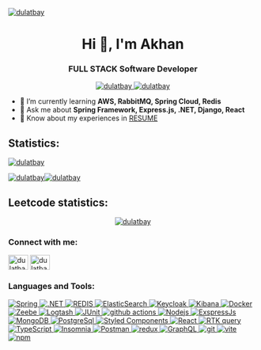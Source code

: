 <a href="#">
<p align="left" style="-webkit-user-select: none; -moz-user-select: none; -ms-user-select: none; user-select: none;"> <img src="https://komarev.com/ghpvc/?username=Dulatbay&plastic" alt="dulatbay" /> </p>
</a>
<h1 align="center">Hi 👋, I'm Akhan</h1>
<h3 align="center">FULL STACK Software Developer</h3>


<p align="center">
  <a href="#">
    <img src="https://github-readme-streak-stats.herokuapp.com/?user=Dulatbay" alt="dulatbay" />
  </a>
  <a href="#">
    <img src="https://github-profile-trophy.vercel.app/?username=dulatbay" alt="dulatbay">
  </a>
</p>

<!-- <p align="center">
  <a href="https://git.io/typing-svg"><img src="https://readme-typing-svg.herokuapp.com?font=Fira+Code&weight=600&size=18&duration=4000&pause=7000&color=FF0000&background=FFFFFF00&center=true&vCenter=true&random=true&width=700&lines=FULLstack" alt="Typing SVG" /></a> 
</p> -->

- 🌱 I’m currently learning **AWS, RabbitMQ, Spring Cloud, Redis**
- 💬 Ask me about **Spring Framework, Express.js, .NET, Django, React**
- 📄 Know about my experiences in [RESUME](https://drive.google.com/file/d/1yy6BBb2dZfpBUXQDmU-_EK8mrxt35mZP/view?usp=sharing)




<h2>Statistics:</h2>
<a href="#">
  <p align="left"> <img src="https://myreadme.vercel.app/api/embed/Dulatbay?panels=userstatistics,toprepositories,toplanguages,commitgraph" alt="dulatbay" /></p>
</a>
<div style="display: flex; align-items: center;">
  <a href="#">
    <img src="https://github-readme-streak-stats.herokuapp.com/?user=Dulatbay" alt="dulatbay" />
  </a>
  <a href="#">
    <img src="https://github-profile-trophy.vercel.app/?username=dulatbay" alt="dulatbay">
  </a>
</div>
<!-- <a href="#">
  <p align="left"> 
    <img src="https://github-readme-streak-stats.herokuapp.com/?user=Dulatbay" alt="dulatbay" />
    <img src="https://github-profile-trophy.vercel.app/?username=dulatbay" alt="dulatbay">
  </p>
</a> -->



<h2>Leetcode statistics:</h2>
<a href="#">
  <p align="center"><img src="https://leetcode-stats-six.vercel.app/api?username=iiostream&theme=dark" alt="dulatbay" /></p>
</a>




<h3 align="left">Connect with me:</h3>
<p align="left">
  <a href="https://www.linkedin.com/in/akhan-dulatbay-522b91268/" target="blank"><img align="center" src="https://cdn.simpleicons.org/linkedin" alt="dulatbay" height="30" width="40" /></a>
  <a href="https://web.telegram.org/k/#@qqanly" target="blank"><img align="center" src="https://cdn.simpleicons.org/telegram" alt="dulatbay" height="30" width="40" /></a>
</p>

<h3 align="left">Languages and Tools:</h3>
<a href="#">
  <p align="left"> 
    <img alt="Spring" src="https://img.shields.io/badge/-Spring-0?style=flat-square&logo=Spring&logoColor=white" />
    <img alt=".NET" src="https://img.shields.io/badge/-.Net-764ABC?style=flat-square&logo=.Net&logoColor=white" />
    <img alt="REDIS" src="https://img.shields.io/badge/-Redis-DC382C?style=flat-square&logo=Redis&logoColor=white" />
    <img alt="ElasticSearch" src="https://img.shields.io/badge/-ElasticSearch-E10098?style=flat-square&logo=ElasticSearch&logoColor=white" />
    <img alt="Keycloak" src="https://img.shields.io/badge/-Keycloak-222?style=flat-square&logo=Keycloak&logoColor=white" />
    <img alt="Kibana" src="https://img.shields.io/badge/-Kibana-F04E98?style=flat-square&logo=Kibana&logoColor=white" />
    <img alt="Docker" src="https://img.shields.io/badge/-Docker-46a2f1?style=flat-square&logo=docker&logoColor=white" />
    <img alt="Zeebe" src="https://img.shields.io/badge/-Zeebe-508080?style=flat-square&logo=Zeebe&logoColor=white" />
    <img alt="Logtash" src="https://img.shields.io/badge/-Logtash-FEC514?style=flat-square&logo=Zeebe&logoColor=white" />
    <img alt="JUnit" src="https://img.shields.io/badge/-JUnit-DE5B54?style=flat-square&logo=JUnit&logoColor=white" />
    <img alt="github actions" src="https://img.shields.io/badge/-Github_Actions-2088FF?style=flat-square&logo=github-actions&logoColor=white" />
    <img alt="Nodejs" src="https://img.shields.io/badge/-Nodejs-43853d?style=flat-square&logo=Node.js&logoColor=white" />
    <img alt="ExspressJs" src="https://img.shields.io/badge/-ExspressJs-43853d?style=flat-square&logo=ExspressJs&logoColor=white" />
    <img alt="MongoDB" src="https://img.shields.io/badge/-MongoDB-13aa52?style=flat-square&logo=mongodb&logoColor=white" />
    <img alt="PostgreSql" src="https://img.shields.io/badge/-PostgreSql-2988FF?style=flat-square&logo=PostgreSql&logoColor=white" />
    <img alt="Styled Components" src="https://img.shields.io/badge/-Styled_Components-db7092?style=flat-square&logo=styled-components&logoColor=white" />
    <img alt="React" src="https://img.shields.io/badge/-React-45b8d8?style=flat-square&logo=react&logoColor=white" />
    <img alt="RTK query" src="https://img.shields.io/badge/-RtkQuery-45b8d8?style=flat-square&logo=RTK Query&logoColor=white" />
    <img alt="TypeScript" src="https://img.shields.io/badge/-TypeScript-007ACC?style=flat-square&logo=typescript&logoColor=white" />
    <img alt="Insomnia" src="https://img.shields.io/badge/-Insomnia-5849BE?style=flat-square&logo=insomnia&logoColor=white" />
    <img alt="Postman" src="https://img.shields.io/badge/-Postman-F95032?style=flat-square&logo=postman&logoColor=white" />
    <img alt="redux" src="https://img.shields.io/badge/-Redux-764ABC?style=flat-square&logo=redux&logoColor=white" />
    <img alt="GraphQL" src="https://img.shields.io/badge/-GraphQL-E10098?style=flat-square&logo=graphql&logoColor=white" />
    <img alt="git" src="https://img.shields.io/badge/-Git-F05032?style=flat-square&logo=git&logoColor=white" />
    <img alt="vite" src="https://img.shields.io/badge/-vite-B246FF?style=flat-square&logo=vite&logoColor=white" />
    <img alt="npm" src="https://img.shields.io/badge/-NPM-CB3837?style=flat-square&logo=npm&logoColor=white" />
  </p>
</a>

